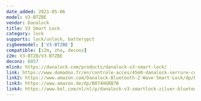 ```yaml
---
date_added: 2021-05-06
model: V3-BTZBE
vendor: Danalock
title: V3 Smart Lock
category: lock
supports: lock/unlock, batterypct
zigbeemodel: ['V3-BTZBE']
compatible: [z2m, zha, deconz]
z2m: V3-BTZB/V3-BTZBE
deconz: 6057
mlink: https://danalock.com/products/danalock-v3-smart-lock/
link: https://www.domadoo.fr/en/controle-acces/4540-danalock-serrure-connectee-bluetooth-et-zigbee-danalock-v3-5712560000493.html
link2: https://www.amazon.com/Danalock-Bluetooth-Z-Wave-Smart-Lock/dp/B07929XGW3/
link3: https://www.amazon.de/dp/B074HGRB7B
link4: https://www.bol.com/nl/nl/p/danalock-v3-smartlock-zilver-bluetooth-en-zigbee/9200000098030938/
---
```


